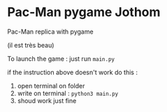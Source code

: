 # Pac-Man pygame Jothom
Pac-Man replica with pygame

(il est très beau)

To launch the game : just run `main.py`

if the instruction above doesn't work do this :
1. open terminal on folder 
2. write on terminal : `python3 main.py`
3. shoud work just fine

